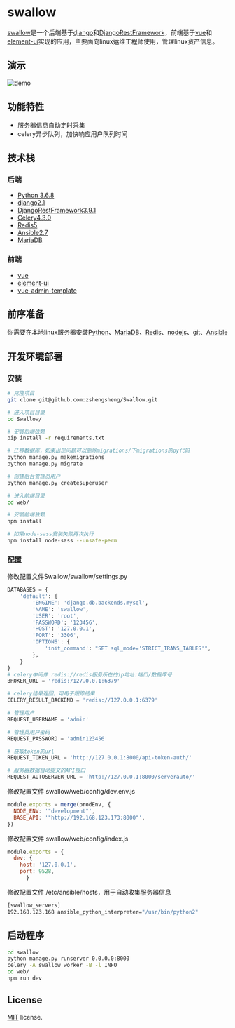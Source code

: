 # swallow

[swallow](https://github.com/zshengsheng/Swallow)是一个后端基于[django](https://github.com/django/django)和[DjangoRestFramework](https://github.com/encode/django-rest-framework)，前端基于[vue](https://github.com/vuejs/vue)和[element-ui](https://github.com/ElemeFE/element)实现的应用，主要面向linux运维工程师使用，管理linux资产信息。

## 演示

![demo](https://github.com/zshengsheng/JiaJun.zz.github.io/blob/master/images/Swallow/demo.gif)

## 功能特性

  - 服务器信息自动定时采集
  - celery异步队列，加快响应用户队列时间

## 技术栈

### 后端
  - [Python 3.6.8](https://www.python.org/)
  - [django2.1](https://github.com/django/django)
  - [DjangoRestFramework3.9.1](https://github.com/encode/django-rest-framework)
  - [Celery4.3.0](https://github.com/celery/celery)
  - [Redis5](https://github.com/antirez/redis)
  - [Ansible2.7](https://github.com/ansible/ansible)
  - [MariaDB](https://mariadb.org/)
### 前端
  - [vue](https://github.com/vuejs/vue)
  - [element-ui](https://github.com/ElemeFE/element)
  - [vue-admin-template](https://github.com/PanJiaChen/vue-admin-template)

## 前序准备

你需要在本地linux服务器安装[Python](https://www.python.org/)、[MariaDB](https://mariadb.org/)、[Redis](https://github.com/antirez/redis)、[nodejs](https://github.com/nodejs/node)、[git](https://git-scm.com/)、[Ansible](https://github.com/ansible/ansible)

## 开发环境部署

### 安装
```bash
# 克隆项目
git clone git@github.com:zshengsheng/Swallow.git

# 进入项目目录
cd Swallow/

# 安装后端依赖
pip install -r requirements.txt

# 迁移数据库，如果出现问题可以删除migrations/下migrations的py代码
python manage.py makemigrations
python manage.py migrate

# 创建后台管理员用户
python manage.py createsuperuser

# 进入前端目录
cd web/

# 安装前端依赖
npm install

# 如果node-sass安装失败再次执行
npm install node-sass --unsafe-perm
```

### 配置
修改配置文件Swallow/swallow/settings.py
```python
DATABASES = {
    'default': {
        'ENGINE': 'django.db.backends.mysql',
        'NAME': 'swallow',
        'USER': 'root',
        'PASSWORD': '123456',
        'HOST': '127.0.0.1',
        'PORT': '3306',
        'OPTIONS': {
            'init_command': "SET sql_mode='STRICT_TRANS_TABLES'",
        },
    }
}
# celery中间件 redis://redis服务所在的ip地址:端口/数据库号
BROKER_URL = 'redis:/127.0.0.1:6379'

# celery结果返回，可用于跟踪结果
CELERY_RESULT_BACKEND = 'redis://127.0.0.1:6379'

# 管理用户
REQUEST_USERNAME = 'admin'

# 管理员用户密码
REQUEST_PASSWORD = 'admin123456'

# 获取token的url
REQUEST_TOKEN_URL = 'http://127.0.0.1:8000/api-token-auth/'

# 服务器数据自动提交的API接口
REQUEST_AUTOSERVER_URL = 'http://127.0.0.1:8000/serverauto/'

```

修改配置文件 swallow/web/config/dev.env.js 
```js
module.exports = merge(prodEnv, {
  NODE_ENV: '"development"',
  BASE_API: '"http://192.168.123.173:8000"',
})
```

修改配置文件 swallow/web/config/index.js
```js
module.exports = {
  dev: {
    host: '127.0.0.1',
    port: 9528,
      }
```

修改配置文件 /etc/ansible/hosts，用于自动收集服务器信息
```bash
[swallow_servers]
192.168.123.168 ansible_python_interpreter="/usr/bin/python2"
```

## 启动程序

```bash
cd swallow
python manage.py runserver 0.0.0.0:8000
celery -A swallow worker -B -l INFO
cd web/
npm run dev
```

## License

[MIT](https://github.com/JiajunZz/swallow/blob/master/LICENSE) license.
